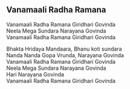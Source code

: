## Vanamaali Radha Ramana


Vanamaali Radha Ramana Giridhari Govinda  
Neela Mega Sundara Narayana Govinda  
Vanamaali Radha Ramana Giridhari Govinda

Bhakta Hridaya Mandaara, Bhanu koti sundara  
Nanda Nanda Gopa Vrunda, Narayana Govinda  
Vanamaali Radha Ramana Giridhari Govinda  
Neela Mega Sundara Narayana Govinda  
Hari Narayana Govinda  
Vanamaali Radha Ramana Giridhari Govinda

